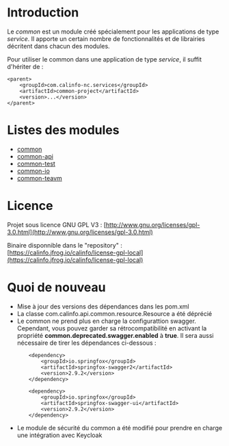 # Introduction

 Le *common* est un module créé spécialement pour les applications de type *service*.
 Il apporte un certain nombre de fonctionnalités et de librairies décritent dans chacun des modules.

 Pour utiliser le common dans une application de type *service*, il suffit d'hériter de :

```
<parent>
    <groupId>com.calinfo-nc.services</groupId>
    <artifactId>common-project</artifactId>
    <version>...</version>
</parent>
```

# Listes des modules

 * [common](./common)
 * [common-api](./common-api)
 * [common-test](./common-test)
 * [common-io](./common-io)
 * [common-teavm](./common-teavm)

# Licence

Projet sous licence GNU GPL V3 : [http://www.gnu.org/licenses/gpl-3.0.html](http://www.gnu.org/licenses/gpl-3.0.html)

Binaire disponnible dans le "repository" :  [https://calinfo.jfrog.io/calinfo/license-gpl-local](https://calinfo.jfrog.io/calinfo/license-gpl-local)

# Quoi de nouveau

 * Mise à jour des versions des dépendances dans les pom.xml
 * La classe com.calinfo.api.common.resource.Resource a été déprécié
 * Le common ne prend plus en charge la configurattion swagger. Cependant, vous pouvez garder sa 
 rétrocompatibilité en activant la propriété **common.deprecated.swagger.enabled** à **true**.
 Il sera aussi nécessaire de tirer les dépendances ci-dessous :
 ```
        <dependency>
            <groupId>io.springfox</groupId>
            <artifactId>springfox-swagger2</artifactId>
            <version>2.9.2</version>
        </dependency>

        <dependency>
            <groupId>io.springfox</groupId>
            <artifactId>springfox-swagger-ui</artifactId>
            <version>2.9.2</version>
        </dependency>
``` 
 * Le module de sécurité du common a été modifié pour prendre en charge une intégration avec Keycloak
